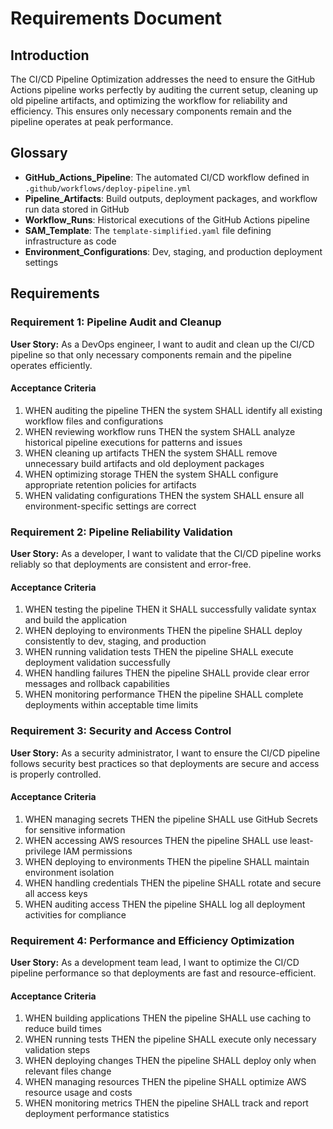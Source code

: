 # Requirements Document

## Introduction

The CI/CD Pipeline Optimization addresses the need to ensure the GitHub Actions pipeline works perfectly by auditing the current setup, cleaning up old pipeline artifacts, and optimizing the workflow for reliability and efficiency. This ensures only necessary components remain and the pipeline operates at peak performance.

## Glossary

- **GitHub_Actions_Pipeline**: The automated CI/CD workflow defined in `.github/workflows/deploy-pipeline.yml`
- **Pipeline_Artifacts**: Build outputs, deployment packages, and workflow run data stored in GitHub
- **Workflow_Runs**: Historical executions of the GitHub Actions pipeline
- **SAM_Template**: The `template-simplified.yaml` file defining infrastructure as code
- **Environment_Configurations**: Dev, staging, and production deployment settings

## Requirements

### Requirement 1: Pipeline Audit and Cleanup

**User Story:** As a DevOps engineer, I want to audit and clean up the CI/CD pipeline so that only necessary components remain and the pipeline operates efficiently.

#### Acceptance Criteria

1. WHEN auditing the pipeline THEN the system SHALL identify all existing workflow files and configurations
2. WHEN reviewing workflow runs THEN the system SHALL analyze historical pipeline executions for patterns and issues
3. WHEN cleaning up artifacts THEN the system SHALL remove unnecessary build artifacts and old deployment packages
4. WHEN optimizing storage THEN the system SHALL configure appropriate retention policies for artifacts
5. WHEN validating configurations THEN the system SHALL ensure all environment-specific settings are correct

### Requirement 2: Pipeline Reliability Validation

**User Story:** As a developer, I want to validate that the CI/CD pipeline works reliably so that deployments are consistent and error-free.

#### Acceptance Criteria

1. WHEN testing the pipeline THEN it SHALL successfully validate syntax and build the application
2. WHEN deploying to environments THEN the pipeline SHALL deploy consistently to dev, staging, and production
3. WHEN running validation tests THEN the pipeline SHALL execute deployment validation successfully
4. WHEN handling failures THEN the pipeline SHALL provide clear error messages and rollback capabilities
5. WHEN monitoring performance THEN the pipeline SHALL complete deployments within acceptable time limits

### Requirement 3: Security and Access Control

**User Story:** As a security administrator, I want to ensure the CI/CD pipeline follows security best practices so that deployments are secure and access is properly controlled.

#### Acceptance Criteria

1. WHEN managing secrets THEN the pipeline SHALL use GitHub Secrets for sensitive information
2. WHEN accessing AWS resources THEN the pipeline SHALL use least-privilege IAM permissions
3. WHEN deploying to environments THEN the pipeline SHALL maintain environment isolation
4. WHEN handling credentials THEN the pipeline SHALL rotate and secure all access keys
5. WHEN auditing access THEN the pipeline SHALL log all deployment activities for compliance

### Requirement 4: Performance and Efficiency Optimization

**User Story:** As a development team lead, I want to optimize the CI/CD pipeline performance so that deployments are fast and resource-efficient.

#### Acceptance Criteria

1. WHEN building applications THEN the pipeline SHALL use caching to reduce build times
2. WHEN running tests THEN the pipeline SHALL execute only necessary validation steps
3. WHEN deploying changes THEN the pipeline SHALL deploy only when relevant files change
4. WHEN managing resources THEN the pipeline SHALL optimize AWS resource usage and costs
5. WHEN monitoring metrics THEN the pipeline SHALL track and report deployment performance statistics
